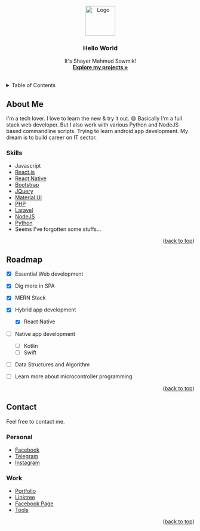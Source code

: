 <div id="top"></div>

<!-- PROJECT SHIELDS -->
<!--
*** I'm using markdown "reference style" links for readability.
*** Reference links are enclosed in brackets [ ] instead of parentheses ( ).
*** See the bottom of this document for the declaration of the reference variables
*** for contributors-url, forks-url, etc. This is an optional, concise syntax you may use.
*** https://www.markdownguide.org/basic-syntax/#reference-style-links
-->
<!-- [![Contributors][contributors-shield]][contributors-url]
[![Forks][forks-shield]][forks-url]
[![Stargazers][stars-shield]][stars-url]
[![Issues][issues-shield]][issues-url]
[![MIT License][license-shield]][license-url]
[![LinkedIn][linkedin-shield]][linkedin-url] -->



<!-- PROJECT LOGO -->
<br />
<div align="center">
  <a href="https://github.com/ign0r3dh4x0r">
    <img src="https://static.vecteezy.com/system/resources/previews/002/746/042/original/programmer-flat-color-icon-computer-expert-man-coding-on-laptop-freelance-software-developer-at-work-person-avatar-cartoon-style-clip-art-for-mobile-app-isolated-rgb-illustration-vector.jpg" alt="Logo" width="80" height="80">
  </a>

  <h3 align="center">Hello World</h3>

  <p align="center">
    It's Shayer Mahmud Sowmik!
    <br />
    <a href="https://github.com/Ign0r3dH4x0r?tab=repositories"><strong>Explore my projects »</strong></a>
    <br />
    <br />
<!--     <a href="https://github.com/othneildrew/Best-README-Template">View Demo</a>
    ·
    <a href="https://github.com/othneildrew/Best-README-Template/issues">Report Bug</a>
    ·
    <a href="https://github.com/othneildrew/Best-README-Template/issues">Request Feature</a> -->
  </p>
</div>



<!-- TABLE OF CONTENTS -->
<details>
  <summary>Table of Contents</summary>
  <ol>
    <li>
      <a href="#about-me">About Me</a>
    </li>
    <li>
      <a href="#skills">Built With</a>
    </li>
    <li><a href="#roadmap">Roadmap</a></li>
    <li><a href="#contact">Contact</a></li>
    <li><a href="#license">License</a></li>
    <li><a href="#contact">Contact</a></li>
    <li><a href="#acknowledgments">Acknowledgments</a></li>
  </ol>
</details>



<!-- ABOUT ME -->
## About Me

<!-- [![Product Name Screen Shot][product-screenshot]](https://example.com) -->

I'm a tech lover. I love to learn the new & try it out. :smile:
Basically I'm a full stack web developer. But I also work with various Python and NodeJS based commandline scripts. Trying to learn android app development. My dream is to build career on IT sector. 

<!-- <p align="right">(<a href="#top">back to top</a>)</p> -->



### Skills

* Javascript
* [React.js](https://reactjs.org/)
* [React Native](https://reactnative.dev/)
* [Bootstrap](https://getbootstrap.com)
* [JQuery](https://jquery.com)
* [Material UI](https://mui.com)
* [PHP](https://php.net)
* [Laravel](https://laravel.com/)
* [NodeJS](https://nodejs.org/)
* [Python](https://python.org)
* Seems I've forgotten some stuffs...


<p align="right">(<a href="#top">back to top</a>)</p>


## Roadmap

- [x] Essential Web development
- [x] Dig more in SPA
- [x] MERN Stack
- [x] Hybrid app development
    - [x] React Native
- [ ] Native app development
    - [ ] Kotlin
    - [ ] Swift
- [ ] Data Structures and Algorithm
- [ ] Learn more about microcontroller programming



<p align="right">(<a href="#top">back to top</a>)</p>



## Contact

Feel free to contact me.

### Personal 
* [Facebook](https://facebook.com/ffsowmik)
* [Telegram](https://t.me/xowmik)
* [Instagram](https://instagram.com/itz_sowmik)

### Work 

* [Portfolio](https://ign0r3dh4x0r.github.io)
* [Linktree](https://linktr.ee/xowmik)
* [Facebook Page](https://facebook.com/ign0r3dh4x0r)
* [Tools](https://alphasowmik.xyz)


<p align="right">(<a href="#top">back to top</a>)</p>


